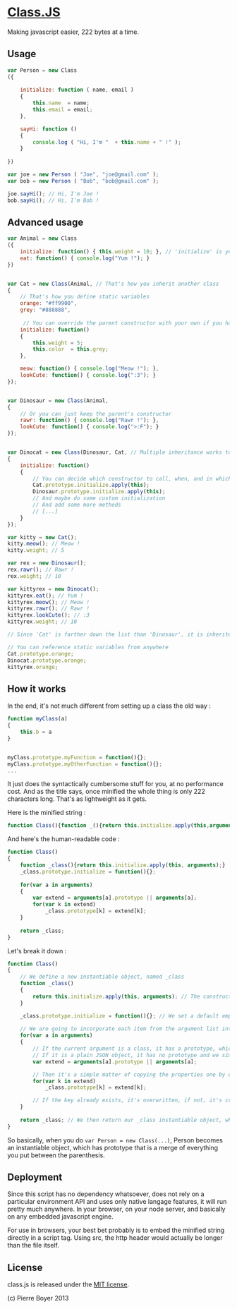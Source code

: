 [Class.JS](https://github.com/theinternetismadeofcats/class.js)
========
Making javascript easier, 222 bytes at a time.


Usage
-----

```javascript
var Person = new Class
({
  
    initialize: function ( name, email )
    {
        this.name  = name;
        this.email = email;
    },

    sayHi: function ()
    {
        console.log ( "Hi, I'm "  + this.name + " !" );
    }
  
})

var joe = new Person ( "Joe", "joe@gmail.com" );
var bob = new Person ( "Bob", "bob@gmail.com" );

joe.sayHi(); // Hi, I'm Joe !
bob.sayHi(); // Hi, I'm Bob !
```


Advanced usage
--------------

```javascript
var Animal = new Class
({
    initialize: function() { this.weight = 10; }, // 'initialize' is your constructor
    eat: function() { console.log("Yum !"); }
})


var Cat = new Class(Animal, // That's how you inherit another class
{                    
    // That's how you define static variables
    orange: "#ff9900", 
    grey: "#888888",
    
     // You can override the parent constructor with your own if you have custom initialization to do
    initialize: function() 
    {
        this.weight = 5;
        this.color  = this.grey;
    },

    meow: function() { console.log("Meow !"); },
    lookCute: function() { console.log(":3"); }
});


var Dinosaur = new Class(Animal,
{
    // Or you can just keep the parent's constructor
    rawr: function() { console.log("Rawr !"); },
    lookCute: function() { console.log(">:F"); }
});


var Dinocat = new Class(Dinosaur, Cat, // Multiple inheritance works too
{
    initialize: function()
    {
        // You can decide which constructor to call, when, and in which order
        Cat.prototype.initialize.apply(this);
        Dinosaur.prototype.initialize.apply(this);
        // And maybe do some custom initialization
        // And add some more methods
        // [...]
    }                
});

var kitty = new Cat();
kitty.meow(); // Meow !
kitty.weight; // 5

var rex = new Dinosaur();
rex.rawr(); // Rawr !
rex.weight; // 10

var kittyrex = new Dinocat();
kittyrex.eat(); // Yum !
kittyrex.meow(); // Meow !
kittyrex.rawr(); // Rawr !
kittyrex.lookCute(); // :3
kittyrex.weight; // 10

// Since 'Cat' is farther down the list than 'Dinosaur', it is inherited last, so Cat.lookCute will overwrite Dinosaur.lookCute. However, Dinosaur's constructor is called after Cat's constructor, so the last value set for weight is 10.

// You can reference static variables from anywhere
Cat.prototype.orange;
Dinocat.prototype.orange;
kittyrex.orange;
```


How it works
------------

In the end, it's not much different from setting up a class the old way :
```javascript
function myClass(a)
{
    this.b = a
}


myClass.prototype.myFunction = function(){};
myClass.prototype.myOtherFunction = function(){};
...
```

It just does the syntactically cumbersome stuff for you, at no performance cost. And as the title says, once minified the whole thing is only 222 characters long. That's as lightweight as it gets.

Here is the minified string :

```javascript
function Class(){function _(){return this.initialize.apply(this,arguments)}_.prototype.initialize=function(){};for(var a in arguments){var e=arguments[a].prototype||arguments[a];for(var k in e)_.prototype[k]=e[k]}return _}
```

And here's the human-readable code :

```javascript
function Class()
{
    function _class(){return this.initialize.apply(this, arguments);}
    _class.prototype.initialize = function(){};
    
    for(var a in arguments)
    {
        var extend = arguments[a].prototype || arguments[a];
        for(var k in extend)
            _class.prototype[k] = extend[k];
    }
        
    return _class;
}
```

Let's break it down :

```javascript
function Class()
{
    // We define a new instantiable object, named _class
    function _class()
    {
        return this.initialize.apply(this, arguments); // The constructor forwards everything to initialize. It's like a transparent call
    }

    _class.prototype.initialize = function(){}; // We set a default empty function so the call to initialize is always valid
    
    // We are going to incorporate each item from the argument list into our _class prototype
    for(var a in arguments)
    {
        // If the current argument is a class, it has a prototype, which is where methods are found, so we inherit that.
        // If it is a plain JSON object, it has no prototype and we simply use the properties.
        var extend = arguments[a].prototype || arguments[a];

        // Then it's a simple matter of copying the properties one by one (Don't worry - nothing is actually copied in memory)
        for(var k in extend)
            _class.prototype[k] = extend[k];

        // If the key already exists, it's overwritten, if not, it's created. That's why the order in which you inherit your classes is important. Rightmost arguments take precedence. Unless you have a good reason, your class definition should be the last argument, so it can override anything it inherits.
    }
        
    return _class; // We then return our _class instantiable object, which now has a fully stuffed prototype
}
```

So basically, when you do `var Person = new Class(...)`, Person becomes an instantiable object, which has prototype that is a merge of everything you put between the parenthesis.


Deployment
----------

Since this script has no dependency whatsoever, does not rely on a particular environment API and uses only native langage features, it will run pretty much anywhere. In your browser, on your node server, and basically on any embedded javascript engine.

For use in browsers, your best bet probably is to embed the minified string directly in a script tag. Using src, the http header would actually be longer than the file itself.


License
-------

class.js is released under the [MIT license](http://opensource.org/licenses/mit-license.php).

(c) Pierre Boyer 2013